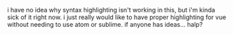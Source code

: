 i have no idea why syntax highlighting isn't working in this, but i'm kinda sick of it right now. i just really would
like to have proper highlighting for vue without needing to use atom or sublime. if anyone has ideas... halp?

